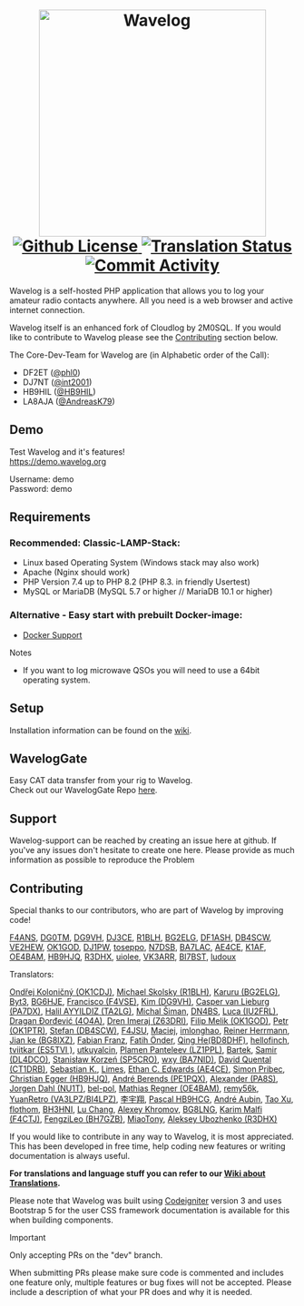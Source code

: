 <h1 align="center">
  <a href="https://www.wavelog.org/">
    <picture>
      <source height="400" media="(prefers-color-scheme: dark)" srcset="https://raw.githubusercontent.com/wavelog/wavelog/refs/heads/master/assets/logo/wavelog_logo_darkly.png">
      <source height="400" media="(prefers-color-scheme: light)" srcset="https://raw.githubusercontent.com/wavelog/wavelog/refs/heads/master/assets/logo/wavelog_logo_cosmo.png">
      <img alt="Wavelog" src="https://raw.githubusercontent.com/wavelog/wavelog/refs/heads/master/assets/logo/wavelog_logo_darkly.png">
    </picture>
  </a>
  <br>
  <a href="https://github.com/wavelog/wavelog/blob/master/LICENSE">
    <img alt="Github License" src="https://img.shields.io/github/license/wavelog/wavelog">
  </a>
  <a href="https://translate.wavelog.org/engage/wavelog/">
    <img alt="Translation Status" src="https://translate.wavelog.org/widget/wavelog/main-translation/svg-badge.svg">
  </a>
  <a href="https://github.com/wavelog/wavelog/graphs/contributors" >
   <img alt="Commit Activity" src="https://img.shields.io/github/commit-activity/m/wavelog/wavelog/dev">
 </a>
</h1>

Wavelog is a self-hosted PHP application that allows you to log your amateur radio contacts anywhere. All you need is a web browser and active internet connection.

Wavelog itself is an enhanced fork of Cloudlog by 2M0SQL.
If you would like to contribute to Wavelog please see the [Contributing](#contributing) section below.

The Core-Dev-Team for Wavelog are (in Alphabetic order of the Call):
* DF2ET ([@phl0](https://github.com/phl0))
* DJ7NT ([@int2001](https://github.com/int2001))
* HB9HIL ([@HB9HIL](https://github.com/HB9HIL))
* LA8AJA ([@AndreasK79](https://github.com/AndreasK79))

## Demo
Test Wavelog and it's features!  
https://demo.wavelog.org  

  Username: demo  
  Password: demo


## Requirements
### Recommended: Classic-LAMP-Stack:
* Linux based Operating System (Windows stack may also work)
* Apache (Nginx should work)
* PHP Version 7.4 up to PHP 8.2 (PHP 8.3. in friendly Usertest)
* MySQL or MariaDB (MySQL 5.7 or higher // MariaDB 10.1 or higher)

### Alternative - Easy start with prebuilt Docker-image:
* [Docker Support](https://github.com/wavelog/wavelog/wiki/Installation-via-Docker)

Notes
* If you want to log microwave QSOs you will need to use a 64bit operating system.

## Setup

Installation information can be found on the [wiki](https://github.com/wavelog/wavelog/wiki).

## WavelogGate 

Easy CAT data transfer from your rig to Wavelog.  
Check out our WavelogGate Repo [here](https://github.com/wavelog/WaveLogGate).

## Support

Wavelog-support can be reached by creating an issue here at github. If you've any issues don't hesitate to create one here. Please provide as much information as possible to reproduce the Problem


## Contributing

Special thanks to our contributors, who are part of Wavelog by improving code!

[F4ANS](https://github.com/abarrau), [DG0TM](https://github.com/dg0tm), [DG9VH](https://github.com/dg9vh), [DJ3CE](https://github.com/dj3ce), [R1BLH](https://github.com/r1blh), [BG2ELG](https://github.com/violarulan), [DF1ASH](https://github.com/derFogel), [DB4SCW](https://github.com/DB4SCW), [VE2HEW](https://github.com/anthonydiiorio), [OK1GOD](https://github.com/filipmelik), [DJ1PW](https://github.com/winnieXY), [toseppo](https://github.com/toseppo), [N7DSB](https://github.com/desertblade), [BA7LAC](https://github.com/imlonghao), [AE4CE](https://github.com/ethancedwards8), [K1AF](https://github.com/patrickrb), [OE4BAM](https://github.com/MatykoBr), [HB9HJQ](https://github.com/zone11), [R3DHX](https://github.com/AleksdemSA), [uiolee](https://github.com/uiolee), [VK3ARR](https://github.com/VK3ARR), [BI7BST](https://github.com/Cryolitia), [ludoux](https://github.com/ludoux)

Translators:

[Ondřej Koloničný (OK1CDJ)](https://translate.wavelog.org/user/ok1cdj/), [Michael Skolsky (R1BLH)](https://translate.wavelog.org/user/R1BLH/), [Karuru (BG2ELG)](https://translate.wavelog.org/user/viola/), [Byt3](https://translate.wavelog.org/user/205er/), [BG6HJE](https://translate.wavelog.org/user/BG6HJE/), [Francisco (F4VSE)](https://translate.wavelog.org/user/kikosgc/), [Kim (DG9VH)](https://translate.wavelog.org/user/dg9vh/), [Casper van Lieburg (PA7DX)](https://translate.wavelog.org/user/pa7dx/), [Halil AYYILDIZ (TA2LG)](https://translate.wavelog.org/user/TA2LG/), [Michal Šiman](https://translate.wavelog.org/user/michalsiman/), [DN4BS](https://github.com/dn4bs), [Luca (IU2FRL)](https://translate.wavelog.org/user/iu2frl/), [Dragan Đorđević (4O4A)](https://translate.wavelog.org/user/4o4a/), [Dren Imeraj (Z63DRI)](https://translate.wavelog.org/user/Dren/), [Filip Melik (OK1GOD)](https://translate.wavelog.org/user/filipmelik/), [Petr (OK1PTR)](https://translate.wavelog.org/user/OK1PTR/), [Stefan (DB4SCW)](https://translate.wavelog.org/user/DB4SCW/), [F4JSU](https://translate.wavelog.org/user/F4JSU/), [Maciej](https://translate.wavelog.org/user/maciejla/), [imlonghao](https://translate.wavelog.org/user/imlonghao/), [Reiner Herrmann](https://translate.wavelog.org/user/reinerh/), [Jian ke (BG8IXZ)](https://translate.wavelog.org/user/bg8ixz/), [Fabian Franz](https://translate.wavelog.org/user/fabianfrz/), [Fatih Önder](https://translate.wavelog.org/user/cektor/), [Qing He(BD8DHF)](https://translate.wavelog.org/user/BD8DHF), [hellofinch](https://translate.wavelog.org/user/hellofinch/), [tviitkar (ES5TVI )](https://translate.wavelog.org/user/tviitkar/), [utkuyalcin](https://translate.wavelog.org/user/utkuyalcin/), [Plamen Panteleev (LZ1PPL)](https://translate.wavelog.org/user/lz1ppl/), [Bartek](https://translate.wavelog.org/user/atimias/), [Samir (DL4DCO)](https://translate.wavelog.org/user/DL4DCO/), [Stanisław Korzeń (SP5CRO)](https://translate.wavelog.org/user/sp5cro/), [wxy (BA7NID)](https://translate.wavelog.org/user/ba7nid/), [David Quental (CT1DRB)](https://translate.wavelog.org/user/ct1drb/), [Sebastian K.](https://translate.wavelog.org/user/sebket/), [Limes](https://translate.wavelog.org/user/limes-github/), [Ethan C. Edwards (AE4CE)](https://translate.wavelog.org/user/ethancedwards8/), [Simon Pribec](https://translate.wavelog.org/user/spribec/), [Christian Egger (HB9HJQ)](https://translate.wavelog.org/user/HB9HJQ/), [André Berends (PE1PQX)](https://translate.wavelog.org/user/PE1PQX/), [Alexander (PA8S)](https://translate.wavelog.org/user/pa8s/), [Jorgen Dahl (NU1T)](https://translate.wavelog.org/user/Jorgen/), [bel-pol](https://translate.wavelog.org/user/bel-pol/), [Mathias Regner (OE4BAM)](https://translate.wavelog.org/user/MatykoBr/), [remy56k](https://translate.wavelog.org/user/remy56k/), [YuanRetro (VA3LPZ/BI4LPZ)](https://translate.wavelog.org/user/yuanretro/), [李宇翔](https://translate.wavelog.org/user/vastsea-wuji/), [Pascal HB9HCG](https://translate.wavelog.org/user/hb9hcg/), [André Aubin](https://github.com/lambda2), [Tao Xu](https://translate.wavelog.org/user/tallcode/), [flothom](https://translate.wavelog.org/user/flothom/), [BH3HNI](https://translate.wavelog.org/user/BH3HNI/), [Lu Chang](https://translate.wavelog.org/user/ludoux/), [Alexey Khromov](https://translate.wavelog.org/user/zxalexis/), [BG8LNG](https://translate.wavelog.org/user/BG8LNG/), [Karim Malfi (F4CTJ)](https://translate.wavelog.org/user/F4CTJ/), [FengziLeo (BH7GZB)](https://translate.wavelog.org/user/BH7GZB/), [MiaoTony](https://translate.wavelog.org/user/miaotony/), [Aleksey Ubozhenko (R3DHX)](https://translate.wavelog.org/user/AleksdemSA/)

If you would like to contribute in any way to Wavelog, it is most appreciated. This has been developed in free time, help coding new features or writing documentation is always useful.  

**For translations and language stuff you can refer to our [Wiki about Translations](https://github.com/wavelog/wavelog/wiki/Translations).**

Please note that Wavelog was built using [Codeigniter](https://www.codeigniter.com/userguide3/) version 3 and uses Bootstrap 5 for the user CSS framework documentation is available for this when building components.

> [!IMPORTANT]  
> Only accepting PRs on the "dev" branch.

When submitting PRs please make sure code is commented and includes one feature only, multiple features or bug fixes will not be accepted. Please include a description of what your PR does and why it is needed.
